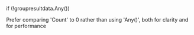  if (!groupresultdata.Any())

Prefer comparing 'Count' to 0 rather than using 'Any()', both for clarity and for performance

